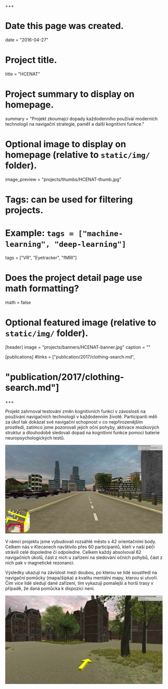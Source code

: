 +++
# Date this page was created.
date = "2016-04-27"

# Project title.
title = "HCENAT"

# Project summary to display on homepage.
summary = "Projekt zkoumajcí dopady každodenního používáí moderních technologií na navigační strategie, paměť a další kognitivní funkce."

# Optional image to display on homepage (relative to `static/img/` folder).
image_preview = "projects/thumbs/HCENAT-thumb.jpg"

# Tags: can be used for filtering projects.
# Example: `tags = ["machine-learning", "deep-learning"]`
tags = ["VR", "Eyetracker", "fMRI"]

# Does the project detail page use math formatting?
math = false

# Optional featured image (relative to `static/img/` folder).
[header]
image = "projects/banners/HCENAT-banner.jpg"
caption = ""

[publications]
#links = ["publication/2017/clothing-search.md",
#        "publication/2017/clothing-search.md"]

+++

Projekt zahrnoval testování změn kognitivních funkcí v závoslosti na používání navigačních technologií v každodenním životě. Participanti měli za úkol tak dokázat své navigační schopnost v co nejpřirozenějším prostředí, zatímco jsme pozorovali jejich oční pohyby, aktivace mozkových struktur a dlouhodobě sledovali dopad na kognitivní funkce pomocí baterie neuropsychologických testů. 

![](/img/projects/specs/HCENAT/hcenat-map.jpg)

V rámci projektu jsme vybudovali rozsáhlé město s 42 orientačními body. Celkem nás v Klecanech navštívilo přes 60 participantů, kteří v naší péči strávili celé dopoledne či odpoledne. Celkem každý absolvoval 62 navigačních úkolů, část z nich u zařízení na sledování očních pohybů, část z nich pak v magnetické rezonanci.

Výsledky ukazují na závislost mezi doubou, po kterou se lidé soustředí na navigační pomůcky (mapa/šipka) a kvalitu mentální mapy, kterou si utvoří. Čím více lidé sledují dané zařízení, tím vykazují pomalejší a horší trasy v případě, že daná pomůcka k dispozici není.

![](/img/projects/specs/HCENAT/hcenat-arrow.jpg)